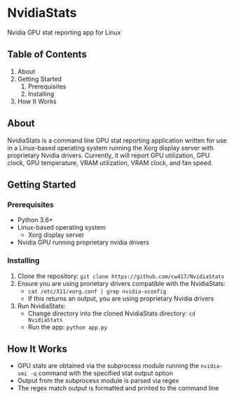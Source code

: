 # NvidiaStats
Nvidia GPU stat reporting app for Linux

## Table of Contents
1. About
2. Getting Started
    1. Prerequisites
    2. Installing
3. How It Works

## About
NvidiaStats is a command line GPU stat reporting application written for use in a Linux-based operating system running the Xorg display server with proprietary Nvidia drivers. Currently, it will report GPU utilization, GPU clock, GPU temperature, VRAM utilization, VRAM clock, and fan speed.

## Getting Started
### Prerequisites
- Python 3.6+
- Linux-based operating system
    - Xorg display server
- Nvidia GPU running proprietary nvidia drivers

### Installing
1) Clone the repository: `git clone https://github.com/cw417/NvidiaStats`
2) Ensure you are using prorietary drivers compatible with the NvidiaStats:
    - `cat /etc/X11/xorg.conf | grep nvidia-xconfig`
    - If this returns an output, you are using proprietary Nvidia drivers
3) Run NvidiaStats: 
    - Change directory into the cloned NvidiaStats directory: `cd NvidiaStats`
    - Run the app: `python app.py`

## How It Works
 - GPU stats are obtained via the subprocess module running the `nvidia-smi -q` command with the specified stat output option
 - Output from the subprocess module is parsed via regex
 - The regex match output is formatted and printed to the command line
